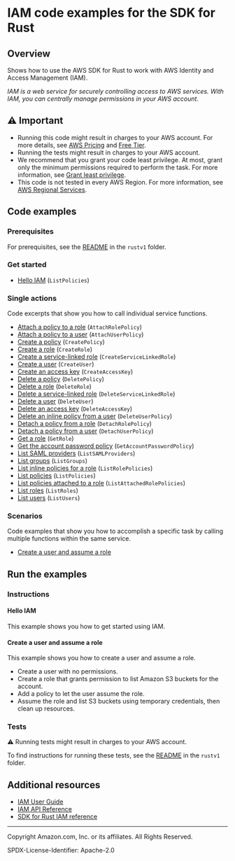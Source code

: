 # IAM code examples for the SDK for Rust

## Overview

Shows how to use the AWS SDK for Rust to work with AWS Identity and Access Management (IAM).

<!--custom.overview.start-->
<!--custom.overview.end-->

_IAM is a web service for securely controlling access to AWS services. With IAM, you can centrally manage permissions in your AWS account._

## ⚠ Important

* Running this code might result in charges to your AWS account. For more details, see [AWS Pricing](https://aws.amazon.com/pricing/) and [Free Tier](https://aws.amazon.com/free/).
* Running the tests might result in charges to your AWS account.
* We recommend that you grant your code least privilege. At most, grant only the minimum permissions required to perform the task. For more information, see [Grant least privilege](https://docs.aws.amazon.com/IAM/latest/UserGuide/best-practices.html#grant-least-privilege).
* This code is not tested in every AWS Region. For more information, see [AWS Regional Services](https://aws.amazon.com/about-aws/global-infrastructure/regional-product-services).

<!--custom.important.start-->
<!--custom.important.end-->

## Code examples

### Prerequisites

For prerequisites, see the [README](../../README.md#Prerequisites) in the `rustv1` folder.


<!--custom.prerequisites.start-->
<!--custom.prerequisites.end-->

### Get started

- [Hello IAM](src/bin/hello.rs#L3) (`ListPolicies`)


### Single actions

Code excerpts that show you how to call individual service functions.

- [Attach a policy to a role](src/iam-service-lib.rs#L221) (`AttachRolePolicy`)
- [Attach a policy to a user](src/iam-service-lib.rs#L236) (`AttachUserPolicy`)
- [Create a policy](src/iam-service-lib.rs#L18) (`CreatePolicy`)
- [Create a role](src/iam-service-lib.rs#L65) (`CreateRole`)
- [Create a service-linked role](src/iam-service-lib.rs#L417) (`CreateServiceLinkedRole`)
- [Create a user](src/iam-service-lib.rs#L87) (`CreateUser`)
- [Create an access key](src/iam-service-lib.rs#L270) (`CreateAccessKey`)
- [Delete a policy](src/iam-service-lib.rs#L338) (`DeletePolicy`)
- [Delete a role](src/iam-service-lib.rs#L160) (`DeleteRole`)
- [Delete a service-linked role](src/iam-service-lib.rs#L176) (`DeleteServiceLinkedRole`)
- [Delete a user](src/iam-service-lib.rs#L191) (`DeleteUser`)
- [Delete an access key](src/iam-service-lib.rs#L294) (`DeleteAccessKey`)
- [Delete an inline policy from a user](src/iam-service-lib.rs#L349) (`DeleteUserPolicy`)
- [Detach a policy from a role](src/iam-service-lib.rs#L321) (`DetachRolePolicy`)
- [Detach a policy from a user](src/iam-service-lib.rs#L253) (`DetachUserPolicy`)
- [Get a role](src/iam-service-lib.rs#L113) (`GetRole`)
- [Get the account password policy](src/iam-service-lib.rs#L436) (`GetAccountPasswordPolicy`)
- [List SAML providers](src/iam-service-lib.rs#L486) (`ListSAMLProviders`)
- [List groups](src/iam-service-lib.rs#L398) (`ListGroups`)
- [List inline policies for a role](src/iam-service-lib.rs#L467) (`ListRolePolicies`)
- [List policies](src/iam-service-lib.rs#L366) (`ListPolicies`)
- [List policies attached to a role](src/iam-service-lib.rs#L446) (`ListAttachedRolePolicies`)
- [List roles](src/iam-service-lib.rs#L95) (`ListRoles`)
- [List users](src/iam-service-lib.rs#L123) (`ListUsers`)

### Scenarios

Code examples that show you how to accomplish a specific task by calling multiple
functions within the same service.

- [Create a user and assume a role](src/bin/iam-getting-started.rs)


<!--custom.examples.start-->
<!--custom.examples.end-->

## Run the examples

### Instructions


<!--custom.instructions.start-->
<!--custom.instructions.end-->

#### Hello IAM

This example shows you how to get started using IAM.



#### Create a user and assume a role

This example shows you how to create a user and assume a role. 

- Create a user with no permissions.
- Create a role that grants permission to list Amazon S3 buckets for the account.
- Add a policy to let the user assume the role.
- Assume the role and list S3 buckets using temporary credentials, then clean up resources.

<!--custom.scenario_prereqs.iam_Scenario_CreateUserAssumeRole.start-->
<!--custom.scenario_prereqs.iam_Scenario_CreateUserAssumeRole.end-->


<!--custom.scenarios.iam_Scenario_CreateUserAssumeRole.start-->
<!--custom.scenarios.iam_Scenario_CreateUserAssumeRole.end-->

### Tests

⚠ Running tests might result in charges to your AWS account.


To find instructions for running these tests, see the [README](../../README.md#Tests)
in the `rustv1` folder.



<!--custom.tests.start-->
<!--custom.tests.end-->

## Additional resources

- [IAM User Guide](https://docs.aws.amazon.com/IAM/latest/UserGuide/introduction.html)
- [IAM API Reference](https://docs.aws.amazon.com/IAM/latest/APIReference/welcome.html)
- [SDK for Rust IAM reference](https://docs.rs/aws-sdk-iam/latest/aws_sdk_iam/)

<!--custom.resources.start-->
<!--custom.resources.end-->

---

Copyright Amazon.com, Inc. or its affiliates. All Rights Reserved.

SPDX-License-Identifier: Apache-2.0